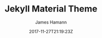 ---
title: "Jekyll Material Theme"
github: https://github.com/jameshamann/jekyll-material-theme
demo: https://jameshamann.com
author: James Hamann

ssg:
  - Jekyll
cms:
  - No Cms
date: 2017-11-27T21:19:23Z
github_branch: master
description: "A Jekyll Theme based on Material Design using Materialize."
---